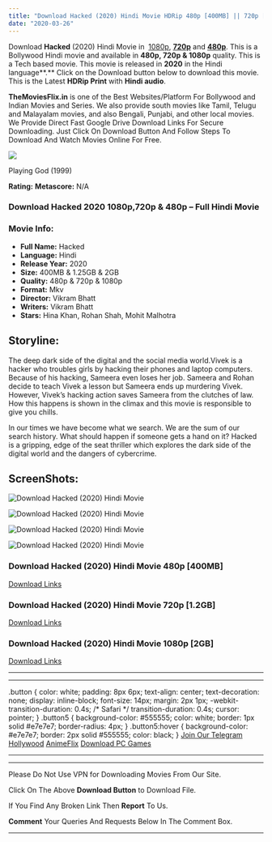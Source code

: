 ```yaml
---
title: "Download Hacked (2020) Hindi Movie HDRip 480p [400MB] || 720p [1.2GB] || 1080p [2GB]"
date: "2020-03-26"
---
```


Download **Hacked** (2020) Hindi Movie in  [1080p](https://1moviesflix.com/1080p-movies/), [**720p**](https://1moviesflix.com/720p-movies/) and **[480p](https://1moviesflix.com/480p-movies/)**. This is a Bollywood Hindi movie and available in **480p, 720p & 1080p** quality. This is a Tech based movie. This movie is released in **2020** in the Hindi language**.** Click on the Download button below to download this movie. This is the Latest **HDRip Print** with **Hindi audio**.

**TheMoviesFlix.in** is one of the Best Websites/Platform For Bollywood and Indian Movies and Series. We also provide south movies like Tamil, Telugu and Malayalam movies, and also Bengali, Punjabi, and other local movies. We Provide Direct Fast Google Drive Download Links For Secure Downloading. Just Click On Download Button And Follow Steps To Download And Watch Movies Online For Free.

[![](https://1moviesflix.com/wp-content/plugins/imdb-for-wordpress/assets/img/placeholder.png)](https://www.imdb.com/title/tt1102785/ "Playing God")

Playing God (1999)

**Rating:** **Metascore:** N/A

### Download Hacked 2020 1080p,720p & 480p – Full Hindi Movie

### Movie Info:

- **Full Name:** Hacked
- **Language:** Hindi
- **Release Year:** 2020
- **Size:** 400MB & 1.25GB & 2GB
- **Quality:** 480p & 720p & 1080p
- **Format:** Mkv
- **Director:** Vikram Bhatt
- **Writers:** Vikram Bhatt
- **Stars:** Hina Khan, Rohan Shah, Mohit Malhotra

## Storyline:

The deep dark side of the digital and the social media world.Vivek is a hacker who troubles girls by hacking their phones and laptop computers. Because of his hacking, Sameera even loses her job. Sameera and Rohan decide to teach Vivek a lesson but Sameera ends up murdering Vivek. However, Vivek’s hacking action saves Sameera from the clutches of law. How this happens is shown in the climax and this movie is responsible to give you chills.

In our times we have become what we search. We are the sum of our search history. What should happen if someone gets a hand on it? Hacked is a gripping, edge of the seat thriller which explores the dark side of the digital world and the dangers of cybercrime.

## ScreenShots:

![Download Hacked (2020) Hindi Movie](https://imgur.com/woXuapI.png)

![Download Hacked (2020) Hindi Movie](https://imgur.com/s3UfyCX.png)

![Download Hacked (2020) Hindi Movie](https://imgur.com/pHjHrlb.png)

![Download Hacked (2020) Hindi Movie](https://imgur.com/CadsINm.png)

### Download Hacked (2020) Hindi Movie 480p \[400MB\]

[Download Links](https://1moviesflix.com?a270777880=SndpeFdLOEtPcTd0L0JqUTJVR0hvbnZjRmphTFJWZUNKSFVPQWRGS2I0RW5yK1ZIMUQ5RnJZT0ttaHZUb09IQkFRRW94VDR4dXdaRDMxNUhlK2NCL2dYbEZDK2o2S1RtQTFXaUlBc1UvWkE9)

### Download Hacked (2020) Hindi Movie 720p \[1.2GB\]

[Download Links](https://1moviesflix.com?a270777880=SndpeFdLOEtPcTd0L0JqUTJVR0hvbnZjRmphTFJWZUNKSFVPQWRGS2I0RW5yK1ZIMUQ5RnJZT0ttaHZUb09IQkVBQ3NsSmdPVzNHMlgxZFo3U1ZtNnhHNEp3Ui80dk9RVEgyU2srOHhZTzg9)

### Download Hacked (2020) Hindi Movie 1080p \[2GB\]

[Download Links](https://1moviesflix.com?a270777880=SndpeFdLOEtPcTd0L0JqUTJVR0hvbnZjRmphTFJWZUNKSFVPQWRGS2I0RW5yK1ZIMUQ5RnJZT0ttaHZUb09IQjlJS3JBMXZ3a2RXZTEzU3p1OGFtemgzamdIQ2FxWGlVdnE5am15dWFjN3c9)

* * *

* * *

.button { color: white; padding: 8px 6px; text-align: center; text-decoration: none; display: inline-block; font-size: 14px; margin: 2px 1px; -webkit-transition-duration: 0.4s; /\* Safari \*/ transition-duration: 0.4s; cursor: pointer; } .button5 { background-color: #555555; color: white; border: 1px solid #e7e7e7; border-radius: 4px; } .button5:hover { background-color: #e7e7e7; border: 2px solid #555555; color: black; } [Join Our Telegram](http://gdrivepro.xyz/join.php) [Hollywood](https://moviesverse.com/) [AnimeFlix](https://animeflix.in/) [Download PC Games](https://gamesflix.net/)  

* * *

* * *

  

Please Do Not Use VPN for Downloading Movies From Our Site.

Click On The Above **Download Button** to Download File.

If You Find Any Broken Link Then **Report** To Us.

**Comment** Your Queries And Requests Below In The Comment Box.

* * *
